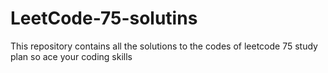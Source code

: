 # LeetCode-75-solutins
This repository contains all the solutions to the codes of leetcode 75 study plan so ace your coding skills 
